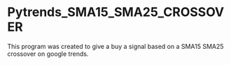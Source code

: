 # Pytrends_SMA15_SMA25_CROSSOVER

This program was created to give a buy a signal based on a SMA15 SMA25 crossover on google trends. 
